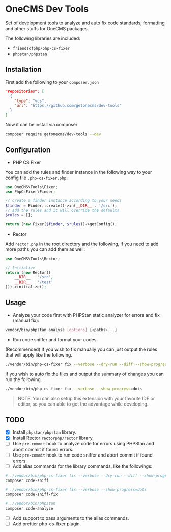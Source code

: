 # OneCMS Dev Tools

Set of development tools to analyze and auto fix code standards, formatting and other stuffs for OneCMS packages.

The following libraries are included:

- `friendsofphp/php-cs-fixer`
- `phpstan/phpstan`

## Installation

First add the following to your `composer.json`

```json
"repositories": [
  {
    "type": "vcs",
    "url": "https://github.com/getonecms/dev-tools"
  }
]
```

Now it can be install via composer

```bash
composer require getonecms/dev-tools --dev
```

## Configuration

- PHP CS Fixer
  
You can add the rules and finder instance in the following way to your config file `.php-cs-fixer.php`:

```php
use OneCMS\Tools\Fixer;
use PhpCsFixer\Finder;

// create a finder instance according to your needs
$finder = Finder::create()->in(__DIR__ . '/src');
// add the rules and it will override the defaults
$rules = [];

return (new Fixer($finder, $rules))->getConfig();
```

- Rector

Add `rector.php` in the root directory and the following, if you need to add more paths you can add them as well:

```php
use OneCMS\Tools\Rector;

// Initialize
return (new Rector([
    __DIR__ . '/src',
    __DIR__ . '/test'
]))->initialize();
```

## Usage

- Analyze your code first with PHPStan static analyzer for errors and fix (manual fix):

```bash
vendor/bin/phpstan analyse [options] [<paths>...]
```

- Run code sniffer and format your codes.

(Recommended) If you wish to fix manually you can just output the rules that will apply like the following.

```bash
./vendor/bin/php-cs-fixer fix --verbose --dry-run --diff --show-progress=dots
```

If you wish to auto fix the files and output the summary of changes you can run the following.

```bash
./vendor/bin/php-cs-fixer fix --verbose --show-progress=dots
```

>NOTE: You can also setup this extension with your favorite IDE or editor, so you can able to get the advantage while developing.

## TODO

- [x] Install `phpstan/phpstan` library.
- [x] Install Rector `rectorphp/rector` library.
- [ ] Use `pre-commit` hook to analyze code for errors using PHPStan and abort commit if found errors.
- [ ] Use `pre-commit` hook to run code sniffer and abort commit if found errors.
- [ ] Add alias commands for the library commands, like the followings:

```bash
# ./vendor/bin/php-cs-fixer fix --verbose --dry-run --diff --show-progress=dots
composer code-sniff

# ./vendor/bin/php-cs-fixer fix --verbose --show-progress=dots
composer code-sniff-fix

# ./vendor/bin/phpstan
composer code-analyze
```

- [ ] Add support to pass arguments to the alias commands.
- [ ] Add prettier php-cs-fixer plugin.
